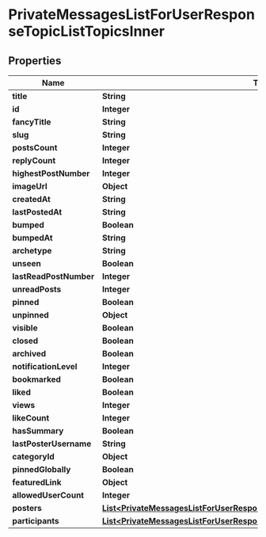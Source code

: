 

# PrivateMessagesListForUserResponseTopicListTopicsInner


## Properties

| Name | Type | Description | Notes |
|------------ | ------------- | ------------- | -------------|
|**title** | **String** |  |  [optional] |
|**id** | **Integer** |  |  [optional] |
|**fancyTitle** | **String** |  |  [optional] |
|**slug** | **String** |  |  [optional] |
|**postsCount** | **Integer** |  |  [optional] |
|**replyCount** | **Integer** |  |  [optional] |
|**highestPostNumber** | **Integer** |  |  [optional] |
|**imageUrl** | **Object** |  |  [optional] |
|**createdAt** | **String** |  |  [optional] |
|**lastPostedAt** | **String** |  |  [optional] |
|**bumped** | **Boolean** |  |  [optional] |
|**bumpedAt** | **String** |  |  [optional] |
|**archetype** | **String** |  |  [optional] |
|**unseen** | **Boolean** |  |  [optional] |
|**lastReadPostNumber** | **Integer** |  |  [optional] |
|**unreadPosts** | **Integer** |  |  [optional] |
|**pinned** | **Boolean** |  |  [optional] |
|**unpinned** | **Object** |  |  [optional] |
|**visible** | **Boolean** |  |  [optional] |
|**closed** | **Boolean** |  |  [optional] |
|**archived** | **Boolean** |  |  [optional] |
|**notificationLevel** | **Integer** |  |  [optional] |
|**bookmarked** | **Boolean** |  |  [optional] |
|**liked** | **Boolean** |  |  [optional] |
|**views** | **Integer** |  |  [optional] |
|**likeCount** | **Integer** |  |  [optional] |
|**hasSummary** | **Boolean** |  |  [optional] |
|**lastPosterUsername** | **String** |  |  [optional] |
|**categoryId** | **Object** |  |  [optional] |
|**pinnedGlobally** | **Boolean** |  |  [optional] |
|**featuredLink** | **Object** |  |  [optional] |
|**allowedUserCount** | **Integer** |  |  [optional] |
|**posters** | [**List&lt;PrivateMessagesListForUserResponseTopicListTopicsInnerPostersInner&gt;**](PrivateMessagesListForUserResponseTopicListTopicsInnerPostersInner.md) |  |  [optional] |
|**participants** | [**List&lt;PrivateMessagesListForUserResponseTopicListTopicsInnerParticipantsInner&gt;**](PrivateMessagesListForUserResponseTopicListTopicsInnerParticipantsInner.md) |  |  [optional] |



